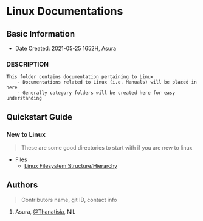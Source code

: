 # Linux Documentations


## Basic Information
+ Date Created: 2021-05-25 1652H, Asura

### DESCRIPTION
```
This folder contains documentation pertaining to Linux
    - Documentations related to Linux (i.e. Manuals) will be placed in here
    - Generally category folders will be created here for easy understanding
```

## Quickstart Guide
### New to Linux
> These are some good directories to start with if you are new to linux
- Files
	+ [Linux Filesystem Structure/Hierarchy](filesystem-structure.md)

## Authors
> Contributors name, git ID, contact info
1. Asura, <a href="https://github.com/Thanatisia">@Thanatisia</a>, NIL



